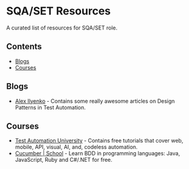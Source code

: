 # SQA/SET Resources
A curated list of resources for SQA/SET role.

## Contents
* [Blogs](#blogs)
* [Courses](#courses)

## Blogs
* [Alex Ilyenko](https://alexilyenko.github.io/) - Contains some really awesome articles on Design Patterns in Test Automation.

## Courses
* [Test Automation University](https://testautomationu.applitools.com/) - Contains free tutorials that cover web, mobile, API, visual, AI, and, codeless automation.
* [Cucumber | School](https://school.cucumber.io/collections) - Learn BDD in programming languages: Java, JavaScript, Ruby and C#/.NET for free.

